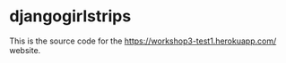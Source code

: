 # djangogirlstrips

This is the source code for the https://workshop3-test1.herokuapp.com/ website.
